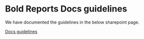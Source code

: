 # Bold Reports Docs guidelines

We have documented the guidelines in the below sharepoint page.

[Docs guidelines](https://syncfusion.sharepoint.com/sites/boldreports/SitePages/Documentation.aspx)
